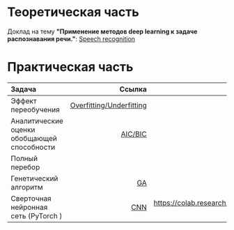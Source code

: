 Теоретическая часть  
====================
Доклад на тему **"Применение методов deep learning к задаче распознавания речи."**: 
 [Speech recognition](Презентация_Speech_recognition.pdf)


Практическая часть  
===================

| Задача                                            | Ссылка                                                        | GoogleColab  |
|:--------------------------------------------------|--------------------------------------------------------------:|-----------------------:|
| Эффект переобучения                               |    [Overfitting/Underfitting](over_underfitting.ipynb)        |                   |
| Аналитические оценки обобщающей способности       |    [AIC/BIC](bic_aic.ipynb)                                   |                        |
| Полный перебор                                    |           |                                                                            |
| Генетический алгоритм                             |      [GA](GA.ipynb)     |                                                              |
| Сверточная нейронная сеть (PyTorch )              |      [CNN](CNN.ipynb)    |  https://colab.research.google.com/drive/1L00oJ0vkhNFfzzf1Ok9SeXPUud8lZF6g?usp=sharing  |
